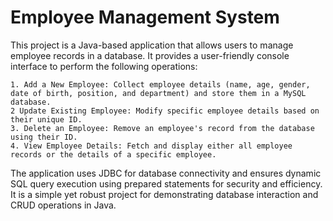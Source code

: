 # Employee Management System

This project is a Java-based application that allows users to manage employee records in a database. It provides a user-friendly console interface to perform the following operations:

    1. Add a New Employee: Collect employee details (name, age, gender, date of birth, position, and department) and store them in a MySQL database.
    2 Update Existing Employee: Modify specific employee details based on their unique ID.
    3. Delete an Employee: Remove an employee's record from the database using their ID.
    4. View Employee Details: Fetch and display either all employee records or the details of a specific employee.

The application uses JDBC for database connectivity and ensures dynamic SQL query execution using prepared statements for security and efficiency. It is a simple yet robust project for demonstrating database interaction and CRUD operations in Java.
